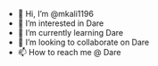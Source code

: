 - 👋 Hi, I’m @mkali1196
- 👀 I’m interested in Dare
- 🌱 I’m currently learning Dare
- 💞️ I’m looking to collaborate on Dare
- 📫 How to reach me @ Dare

<!---
mkali1196/mkali1196 is a ✨ special ✨ repository because its `README.md` (this file) appears on your GitHub profile.
You can click the Preview link to take a look at your changes.
--->
